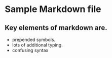# Sample Markdown file
## Key elements of markdown are.
* prepended symbols.
* lots of additional typing.
* confusing syntax